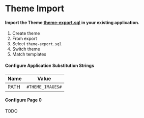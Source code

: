 # Theme Import
#### Import the Theme [theme-export.sql](../apex/theme-export.sql) in your existing application.  
1. Create theme
2. From export
3. Select `theme-export.sql`
4. Switch theme
5. Match templates

#### Configure Application Substitution Strings  
Name | Value
--- | ---
PATH | `#THEME_IMAGES#`

#### Configure Page 0
TODO
